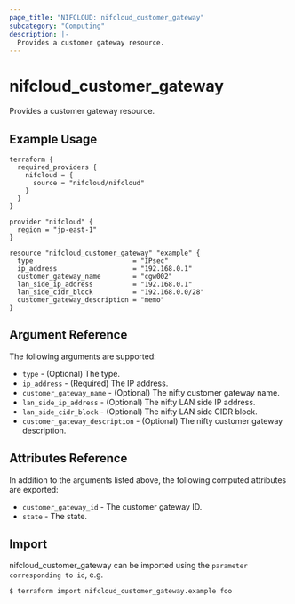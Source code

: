 ```yaml
---
page_title: "NIFCLOUD: nifcloud_customer_gateway"
subcategory: "Computing"
description: |-
  Provides a customer gateway resource.
---
```


# nifcloud_customer_gateway

Provides a customer gateway resource.

## Example Usage

```hcl
terraform {
  required_providers {
    nifcloud = {
      source = "nifcloud/nifcloud"
    }
  }
}

provider "nifcloud" {
  region = "jp-east-1"
}

resource "nifcloud_customer_gateway" "example" {
  type                         = "IPsec"
  ip_address                   = "192.168.0.1"
  customer_gateway_name        = "cgw002"
  lan_side_ip_address          = "192.168.0.1"
  lan_side_cidr_block          = "192.168.0.0/28"
  customer_gateway_description = "memo"
}
```

## Argument Reference

The following arguments are supported:


* `type` - (Optional) The type.
* `ip_address` - (Required) The IP address.
* `customer_gateway_name` - (Optional) The nifty customer gateway name.
* `lan_side_ip_address` - (Optional) The nifty LAN side IP address.
* `lan_side_cidr_block` - (Optional) The nifty LAN side CIDR block.
* `customer_gateway_description` - (Optional) The nifty customer gateway description.

## Attributes Reference

In addition to the arguments listed above, the following computed attributes are exported:


* `customer_gateway_id` - The customer gateway ID.
* `state` - The state.


## Import

nifcloud_customer_gateway can be imported using the `parameter corresponding to id`, e.g.

```
$ terraform import nifcloud_customer_gateway.example foo
```
